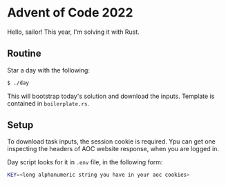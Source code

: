 # Advent of Code 2022

Hello, sailor! This year, I'm solving it with Rust.

## Routine

Star a day with the following:
```bash
$ ./day
```

This will bootstrap today's solution and download the inputs.
Template is contained in `boilerplate.rs`.

## Setup

To download task inputs, the session cookie is required.
Ypu can get one inspecting the headers of AOC website response,
when you are logged in.

Day script looks for it in `.env` file, in the following form:

```bash
KEY=<long alphanumeric string you have in your aoc cookies>
```
